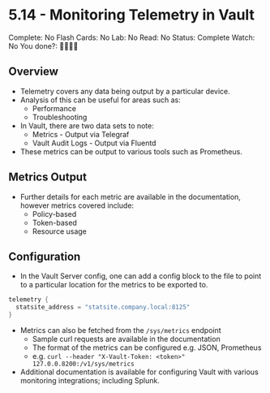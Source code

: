 # 5.14 - Monitoring Telemetry in Vault

Complete: No
Flash Cards: No
Lab: No
Read: No
Status: Complete
Watch: No
You done?: 🌚🌚🌚🌚

## Overview

- Telemetry covers any data being output by a particular device.
- Analysis of this can be useful for areas such as:
    - Performance
    - Troubleshooting
- In Vault, there are two data sets to note:
    - Metrics - Output via Telegraf
    - Vault Audit Logs - Output via Fluentd
- These metrics can be output to various tools such as Prometheus.

## Metrics Output

- Further details for each metric are available in the documentation, however metrics covered include:
    - Policy-based
    - Token-based
    - Resource usage

## Configuration

- In the Vault Server config, one can add a config block to the file to point to a particular location for the metrics to be exported to.

```go
telemetry {
  statsite_address = "statsite.company.local:8125"
}
```

- Metrics can also be fetched from the `/sys/metrics` endpoint
    - Sample curl requests are available in the documentation
    - The format of the metrics can be configured e.g. JSON, Prometheus
    - e.g. `curl --header "X-Vault-Token: <token>" 127.0.0.8200:/v1/sys/metrics`
- Additional documentation is available for configuring Vault with various monitoring integrations; including Splunk.